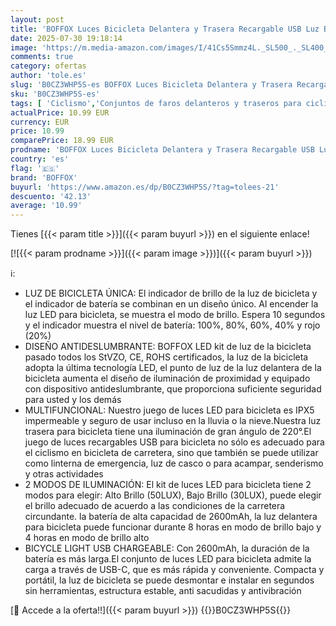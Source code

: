 ```yaml
---
layout: post
title: 'BOFFOX Luces Bicicleta Delantera y Trasera Recargable USB Luz Bicicleta LED Impermeable IPX5 Linterna Bicicleta 2 Brillo Modos para Ciclismo de Carretera y Montaña'
date: 2025-07-30 19:18:14
image: 'https://m.media-amazon.com/images/I/41Cs5Smmz4L._SL500_._SL400_.jpg'
comments: true
category: ofertas
author: 'tole.es'
slug: 'B0CZ3WHP5S-es BOFFOX Luces Bicicleta Delantera y Trasera Recargable USB...'
sku: 'B0CZ3WHP5S-es'
tags: [ 'Ciclismo','Conjuntos de faros delanteros y traseros para ciclismo','Deportes y aire libre','Luces y reflectores de ciclismo','Ropa y equipo para deportes','bicicleta','boffox','🇪🇸', ]
actualPrice: 10.99 EUR
currency: EUR
price: 10.99
comparePrice: 18.99 EUR
prodname: 'BOFFOX Luces Bicicleta Delantera y Trasera Recargable USB Luz Bicicleta LED Impermeable IPX5 Linterna Bicicleta 2 Brillo Modos para Ciclismo de Carretera y Montaña'
country: 'es'
flag: '🇪🇸'
brand: 'BOFFOX'
buyurl: 'https://www.amazon.es/dp/B0CZ3WHP5S/?tag=tolees-21'
descuento: '42.13'
average: '10.99'
---
```


Tienes [{{< param title >}}]({{< param buyurl >}}) en el siguiente enlace!

[![{{< param prodname >}}]({{< param image >}})]({{< param buyurl >}})

ℹ️:

- LUZ DE BICICLETA ÚNICA: El indicador de brillo de la luz de bicicleta y el indicador de batería se combinan en un diseño único. Al encender la luz LED para bicicleta, se muestra el modo de brillo. Espera 10 segundos y el indicador muestra el nivel de batería: 100%, 80%, 60%, 40% y rojo (20%)
- DISEÑO ANTIDESLUMBRANTE: BOFFOX LED kit de luz de la bicicleta pasado todos los StVZO, CE, ROHS certificados, la luz de la bicicleta adopta la última tecnología LED, el punto de luz de la luz delantera de la bicicleta aumenta el diseño de iluminación de proximidad y equipado con dispositivo antideslumbrante, que proporciona suficiente seguridad para usted y los demás
- MULTIFUNCIONAL: Nuestro juego de luces LED para bicicleta es IPX5 impermeable y seguro de usar incluso en la lluvia o la nieve.Nuestra luz trasera para bicicleta tiene una iluminación de gran ángulo de 220°.El juego de luces recargables USB para bicicleta no sólo es adecuado para el ciclismo en bicicleta de carretera, sino que también se puede utilizar como linterna de emergencia, luz de casco o para acampar, senderismo y otras actividades
- 2 MODOS DE ILUMINACIÓN: El kit de luces LED para bicicleta tiene 2 modos para elegir: Alto Brillo (50LUX), Bajo Brillo (30LUX), puede elegir el brillo adecuado de acuerdo a las condiciones de la carretera circundante. la batería de alta capacidad de 2600mAh, la luz delantera para bicicleta puede funcionar durante 8 horas en modo de brillo bajo y 4 horas en modo de brillo alto
- BICYCLE LIGHT USB CHARGEABLE: Con 2600mAh, la duración de la batería es más larga.El conjunto de luces LED para bicicleta admite la carga a través de USB-C, que es más rápida y conveniente. Compacta y portátil, la luz de bicicleta se puede desmontar e instalar en segundos sin herramientas, estructura estable, anti sacudidas y antivibración

[🛒 Accede a la oferta!!]({{< param buyurl >}})
{{<world>}}B0CZ3WHP5S{{</world>}}
